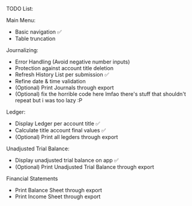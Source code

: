 TODO List:

Main Menu:
  - Basic navigation ✅
  - Table truncation

Journalizing: 
  - Error Handling (Avoid negative number inputs) 
  - Protection against account title deletion 
  - Refresh History List per submission ✅
  - Refine date & time validation 
  - (Optional) Print Journals through export
  - (Optional) fix the horrible code here lmfao there's stuff that shouldn't repeat but i was too lazy :P

Ledger:
  - Display Ledger per account title ✅
  - Calculate title account final values ✅
  - (Optional) Print all legders through export 

Unadjusted Trial Balance:
  - Display unadjusted trial balance on app ✅
  - (Optional) Print Unadjusted Trial Balance through export

Financial Statements
  - Print Balance Sheet through export
  - Print Income Sheet through export
